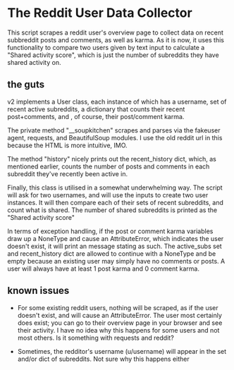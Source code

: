 # The Reddit User Data Collector #

This script scrapes a reddit user's overview page to collect data on recent subbreddit posts and comments, as well as karma. As it is now, it uses this functionality to compare two users given by text input to calculate a "Shared activity score", which is just the number of subreddits they have shared activity on.

## the guts ##
v2 implements a User class, each instance of which has a username, set of recent active subreddits, a dictionary that counts their recent post+comments, and , of course, their post/comment karma.

The private method "\__soupkitchen" scrapes and parses via the fakeuser agent, requests, and BeautifulSoup modules. I use the old reddit url in this because the HTML is more intuitive, IMO.

The method "history" nicely prints out the recent_history dict, which, as mentioned earlier, counts the number of posts and comments in each subreddit they've recently been active in.

Finally, this class is utilised in a somewhat underwhelming way. The script will ask for two usernames, and will use the inputs to create two user instances. It will then compare each of their sets of recent subreddits, and count what is shared. The number of shared subreddits is printed as the "Shared activity score"

In terms of exception handling, if the post or comment karma variables draw up a NoneType and cause an AttributeError, which indicates the user doesn't exist, it will print an message stating as such. The active_subs set and recent_history dict are allowed to continue with a NoneType  and be empty because an existing user may simply have no comments or posts. A user will always have at least 1 post karma and 0 comment karma.

## known issues ##
* For some existing reddit users, nothing will be scraped, as if the user doesn't exist, and will cause an AttributeError. The user most certainly does exist; you can go to their overview page in your browser and see their activity. I have no idea why this happens for some users and not most others. Is it something with requests and reddit?

* Sometimes, the redditor's username (u/username) will appear in the set and/or dict of subreddits. Not sure why this happens either

